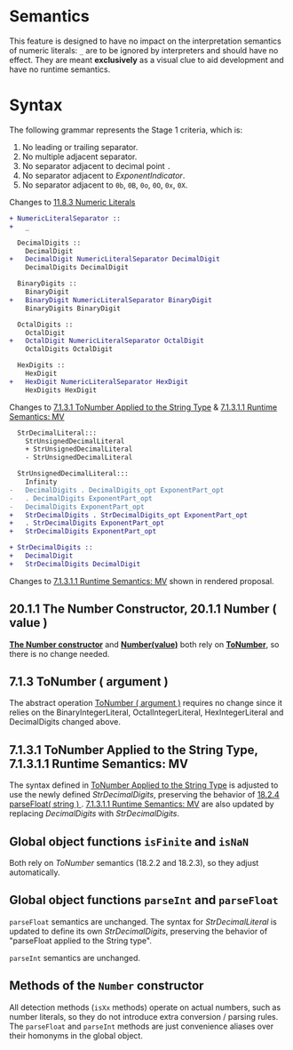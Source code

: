 # Semantics

This feature is designed to have no impact on the interpretation semantics of numeric literals: `_` are to be ignored by interpreters and should have no effect. They are meant **exclusively** as a visual clue to aid development and have no runtime semantics.

# Syntax


The following grammar represents the Stage 1 criteria, which is: 

1. No leading or trailing separator.
2. No multiple adjacent separator.
3. No separator adjacent to decimal point `.`
4. No separator adjacent to _ExponentIndicator_.
5. No separator adjacent to `0b`, `0B`, `0o`, `0O`, `0x`, `0X`.



Changes to [11.8.3 Numeric Literals](https://tc39.github.io/ecma262/#prod-NumericLiteral)

```diff
+ NumericLiteralSeparator ::
+   _

  DecimalDigits ::
    DecimalDigit
+   DecimalDigit NumericLiteralSeparator DecimalDigit
    DecimalDigits DecimalDigit

  BinaryDigits ::
    BinaryDigit
+   BinaryDigit NumericLiteralSeparator BinaryDigit
    BinaryDigits BinaryDigit  

  OctalDigits ::
    OctalDigit
+   OctalDigit NumericLiteralSeparator OctalDigit
    OctalDigits OctalDigit    

  HexDigits ::
    HexDigit
+   HexDigit NumericLiteralSeparator HexDigit
    HexDigits HexDigit  
```

Changes to [7.1.3.1 ToNumber Applied to the String Type](https://tc39.github.io/ecma262/#sec-tonumber-applied-to-the-string-type) & [7.1.3.1.1 Runtime Semantics: MV](https://tc39.github.io/ecma262/#sec-runtime-semantics-mv-s)

```diff
  StrDecimalLiteral:::
    StrUnsignedDecimalLiteral
    + StrUnsignedDecimalLiteral
    - StrUnsignedDecimalLiteral

  StrUnsignedDecimalLiteral:::
    Infinity
-   DecimalDigits . DecimalDigits_opt ExponentPart_opt 
-   . DecimalDigits ExponentPart_opt 
-   DecimalDigits ExponentPart_opt 
+   StrDecimalDigits . StrDecimalDigits_opt ExponentPart_opt 
+   . StrDecimalDigits ExponentPart_opt 
+   StrDecimalDigits ExponentPart_opt 

+ StrDecimalDigits ::
+   DecimalDigit
+   StrDecimalDigits DecimalDigit
```

Changes to [7.1.3.1.1 Runtime Semantics: MV](https://tc39.github.io/ecma262/#sec-runtime-semantics-mv-s) shown in rendered proposal. 


## 20.1.1 The Number Constructor, 20.1.1 Number ( value )

[**The Number constructor**](https://tc39.github.io/ecma262/#sec-number-constructor-number-value) and [**Number(value)**](https://tc39.github.io/ecma262/#sec-number-constructor-number-value) both rely on [**ToNumber**](https://tc39.github.io/ecma262/#sec-tonumber), so there is no change needed.


## 7.1.3 ToNumber ( argument )

The abstract operation [ToNumber ( argument )](https://tc39.github.io/ecma262/#sec-tonumber) requires no change since it relies on the BinaryIntegerLiteral, OctalIntegerLiteral, HexIntegerLiteral and DecimalDigits changed above.


## 7.1.3.1 ToNumber Applied to the String Type, 7.1.3.1.1 Runtime Semantics: MV

The syntax defined in [ToNumber Applied to the String Type](https://tc39.github.io/ecma262/#sec-tonumber-applied-to-the-string-type) is adjusted to use the newly defined _StrDecimalDigits_, preserving the behavior of [18.2.4 parseFloat( string ) ](https://tc39.github.io/ecma262/#sec-parsefloat-string). [7.1.3.1.1 Runtime Semantics: MV](https://tc39.github.io/ecma262/#sec-runtime-semantics-mv-s) are also updated by replacing _DecimalDigits_ with _StrDecimalDigits_.


## Global object functions `isFinite` and `isNaN`

Both rely on *ToNumber* semantics (18.2.2 and 18.2.3), so they adjust automatically.


## Global object functions `parseInt` and `parseFloat`

`parseFloat` semantics are unchanged. The syntax for _StrDecimalLiteral_ is updated to define its own _StrDecimalDigits_, preserving the behavior of "parseFloat applied to the String type".

`parseInt` semantics are unchanged.

## Methods of the `Number` constructor

All detection methods (`isXx` methods) operate on actual numbers, such as number literals, so they do not introduce extra conversion / parsing rules.  The `parseFloat` and `parseInt` methods are just convenience aliases over their homonyms in the global object.
